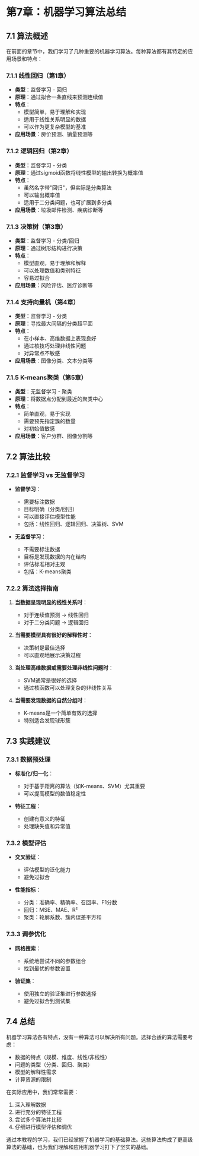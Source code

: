 # 第7章：机器学习算法总结

## 7.1 算法概述

在前面的章节中，我们学习了几种重要的机器学习算法。每种算法都有其特定的应用场景和特点：

### 7.1.1 线性回归（第1章）
- **类型**：监督学习 - 回归
- **原理**：通过拟合一条直线来预测连续值
- **特点**：
  - 模型简单，易于理解和实现
  - 适用于线性关系明显的数据
  - 可以作为更复杂模型的基准
- **应用场景**：房价预测、销量预测等

### 7.1.2 逻辑回归（第2章）
- **类型**：监督学习 - 分类
- **原理**：通过sigmoid函数将线性模型的输出转换为概率值
- **特点**：
  - 虽然名字带"回归"，但实际是分类算法
  - 可以输出概率值
  - 适用于二分类问题，也可扩展到多分类
- **应用场景**：垃圾邮件检测、疾病诊断等

### 7.1.3 决策树（第3章）
- **类型**：监督学习 - 分类/回归
- **原理**：通过树形结构进行决策
- **特点**：
  - 模型直观，易于理解和解释
  - 可以处理数值和类别特征
  - 容易过拟合
- **应用场景**：风险评估、医疗诊断等

### 7.1.4 支持向量机（第4章）
- **类型**：监督学习 - 分类
- **原理**：寻找最大间隔的分类超平面
- **特点**：
  - 在小样本、高维数据上表现良好
  - 通过核技巧处理非线性问题
  - 对异常点不敏感
- **应用场景**：图像分类、文本分类等

### 7.1.5 K-means聚类（第5章）
- **类型**：无监督学习 - 聚类
- **原理**：将数据点分配到最近的聚类中心
- **特点**：
  - 简单直观，易于实现
  - 需要预先指定簇的数量
  - 对初始值敏感
- **应用场景**：客户分群、图像分割等

## 7.2 算法比较

### 7.2.1 监督学习 vs 无监督学习
- **监督学习**：
  - 需要标注数据
  - 目标明确（分类/回归）
  - 可以直接评估模型性能
  - 包括：线性回归、逻辑回归、决策树、SVM

- **无监督学习**：
  - 不需要标注数据
  - 目标是发现数据的内在结构
  - 评估标准相对主观
  - 包括：K-means聚类

### 7.2.2 算法选择指南

1. **当数据呈现明显的线性关系时**：
   - 对于连续值预测 → 线性回归
   - 对于二分类问题 → 逻辑回归

2. **当需要模型具有很好的解释性时**：
   - 决策树是最佳选择
   - 可以直观地展示决策过程

3. **当处理高维数据或需要处理非线性问题时**：
   - SVM通常是很好的选择
   - 通过核函数可以处理复杂的非线性关系

4. **当需要发现数据的自然分组时**：
   - K-means是一个简单有效的选择
   - 特别适合发现球形簇

## 7.3 实践建议

### 7.3.1 数据预处理
- **标准化/归一化**：
  - 对于基于距离的算法（如K-means、SVM）尤其重要
  - 可以提高模型的数值稳定性

- **特征工程**：
  - 创建有意义的特征
  - 处理缺失值和异常值

### 7.3.2 模型评估
- **交叉验证**：
  - 评估模型的泛化能力
  - 避免过拟合

- **性能指标**：
  - 分类：准确率、精确率、召回率、F1分数
  - 回归：MSE、MAE、R²
  - 聚类：轮廓系数、簇内误差平方和

### 7.3.3 调参优化
- **网格搜索**：
  - 系统地尝试不同的参数组合
  - 找到最优的参数设置

- **验证集**：
  - 使用独立的验证集进行参数选择
  - 避免过拟合到测试集

## 7.4 总结

机器学习算法各有特点，没有一种算法可以解决所有问题。选择合适的算法需要考虑：
- 数据的特点（规模、维度、线性/非线性）
- 问题的类型（分类、回归、聚类）
- 模型的解释性需求
- 计算资源的限制

在实际应用中，我们常常需要：
1. 深入理解数据
2. 进行充分的特征工程
3. 尝试多个算法并比较
4. 仔细进行模型评估和调优

通过本教程的学习，我们已经掌握了机器学习的基础算法。这些算法构成了更高级算法的基础，也为我们理解和应用机器学习打下了坚实的基础。